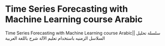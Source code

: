 # Time Series Forecasting with Machine Learning course Arabic
 Time Series Forecasting with Machine Learning course Arabic|| سلسلة تحليل السلاسل الزمنيه باستخدام تعليم الآلة شرح باللغة العربية
